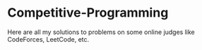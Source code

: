 # Competitive-Programming
Here are all my solutions to problems on some online judges like CodeForces, LeetCode, etc.
